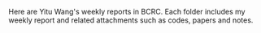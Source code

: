 Here are Yitu Wang's weekly reports in BCRC. 
Each folder includes my weekly report and related attachments such as codes, papers and notes.
